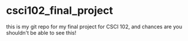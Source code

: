 # csci102_final_project

this is my git repo for my final project for CSCI 102, and chances are you shouldn't be able to see this!
